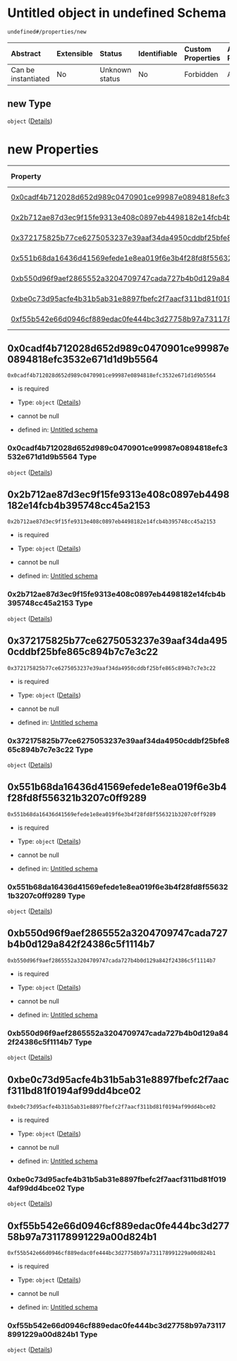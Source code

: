 # Untitled object in undefined Schema

```txt
undefined#/properties/new
```



| Abstract            | Extensible | Status         | Identifiable | Custom Properties | Additional Properties | Access Restrictions | Defined In                                                           |
| :------------------ | :--------- | :------------- | :----------- | :---------------- | :-------------------- | :------------------ | :------------------------------------------------------------------- |
| Can be instantiated | No         | Unknown status | No           | Forbidden         | Allowed               | none                | [Pool.schema.json\*](../out/Pool.schema.json "open original schema") |

## new Type

`object` ([Details](pool-properties-new.md))

# new Properties

| Property                                                                                                                                  | Type     | Required | Nullable       | Defined by                                                                                                                                                                                                                        |
| :---------------------------------------------------------------------------------------------------------------------------------------- | :------- | :------- | :------------- | :-------------------------------------------------------------------------------------------------------------------------------------------------------------------------------------------------------------------------------- |
| [0x0cadf4b712028d652d989c0470901ce99987e0894818efc3532e671d1d9b5564](#0x0cadf4b712028d652d989c0470901ce99987e0894818efc3532e671d1d9b5564) | `object` | Required | cannot be null | [Untitled schema](pool-properties-new-properties-0x0cadf4b712028d652d989c0470901ce99987e0894818efc3532e671d1d9b5564.md "undefined#/properties/new/properties/0x0cadf4b712028d652d989c0470901ce99987e0894818efc3532e671d1d9b5564") |
| [0x2b712ae87d3ec9f15fe9313e408c0897eb4498182e14fcb4b395748cc45a2153](#0x2b712ae87d3ec9f15fe9313e408c0897eb4498182e14fcb4b395748cc45a2153) | `object` | Required | cannot be null | [Untitled schema](pool-properties-new-properties-0x2b712ae87d3ec9f15fe9313e408c0897eb4498182e14fcb4b395748cc45a2153.md "undefined#/properties/new/properties/0x2b712ae87d3ec9f15fe9313e408c0897eb4498182e14fcb4b395748cc45a2153") |
| [0x372175825b77ce6275053237e39aaf34da4950cddbf25bfe865c894b7c7e3c22](#0x372175825b77ce6275053237e39aaf34da4950cddbf25bfe865c894b7c7e3c22) | `object` | Required | cannot be null | [Untitled schema](pool-properties-new-properties-0x372175825b77ce6275053237e39aaf34da4950cddbf25bfe865c894b7c7e3c22.md "undefined#/properties/new/properties/0x372175825b77ce6275053237e39aaf34da4950cddbf25bfe865c894b7c7e3c22") |
| [0x551b68da16436d41569efede1e8ea019f6e3b4f28fd8f556321b3207c0ff9289](#0x551b68da16436d41569efede1e8ea019f6e3b4f28fd8f556321b3207c0ff9289) | `object` | Required | cannot be null | [Untitled schema](pool-properties-new-properties-0x551b68da16436d41569efede1e8ea019f6e3b4f28fd8f556321b3207c0ff9289.md "undefined#/properties/new/properties/0x551b68da16436d41569efede1e8ea019f6e3b4f28fd8f556321b3207c0ff9289") |
| [0xb550d96f9aef2865552a3204709747cada727b4b0d129a842f24386c5f1114b7](#0xb550d96f9aef2865552a3204709747cada727b4b0d129a842f24386c5f1114b7) | `object` | Required | cannot be null | [Untitled schema](pool-properties-new-properties-0xb550d96f9aef2865552a3204709747cada727b4b0d129a842f24386c5f1114b7.md "undefined#/properties/new/properties/0xb550d96f9aef2865552a3204709747cada727b4b0d129a842f24386c5f1114b7") |
| [0xbe0c73d95acfe4b31b5ab31e8897fbefc2f7aacf311bd81f0194af99dd4bce02](#0xbe0c73d95acfe4b31b5ab31e8897fbefc2f7aacf311bd81f0194af99dd4bce02) | `object` | Required | cannot be null | [Untitled schema](pool-properties-new-properties-0xbe0c73d95acfe4b31b5ab31e8897fbefc2f7aacf311bd81f0194af99dd4bce02.md "undefined#/properties/new/properties/0xbe0c73d95acfe4b31b5ab31e8897fbefc2f7aacf311bd81f0194af99dd4bce02") |
| [0xf55b542e66d0946cf889edac0fe444bc3d27758b97a731178991229a00d824b1](#0xf55b542e66d0946cf889edac0fe444bc3d27758b97a731178991229a00d824b1) | `object` | Required | cannot be null | [Untitled schema](pool-properties-new-properties-0xf55b542e66d0946cf889edac0fe444bc3d27758b97a731178991229a00d824b1.md "undefined#/properties/new/properties/0xf55b542e66d0946cf889edac0fe444bc3d27758b97a731178991229a00d824b1") |

## 0x0cadf4b712028d652d989c0470901ce99987e0894818efc3532e671d1d9b5564



`0x0cadf4b712028d652d989c0470901ce99987e0894818efc3532e671d1d9b5564`

* is required

* Type: `object` ([Details](pool-properties-new-properties-0x0cadf4b712028d652d989c0470901ce99987e0894818efc3532e671d1d9b5564.md))

* cannot be null

* defined in: [Untitled schema](pool-properties-new-properties-0x0cadf4b712028d652d989c0470901ce99987e0894818efc3532e671d1d9b5564.md "undefined#/properties/new/properties/0x0cadf4b712028d652d989c0470901ce99987e0894818efc3532e671d1d9b5564")

### 0x0cadf4b712028d652d989c0470901ce99987e0894818efc3532e671d1d9b5564 Type

`object` ([Details](pool-properties-new-properties-0x0cadf4b712028d652d989c0470901ce99987e0894818efc3532e671d1d9b5564.md))

## 0x2b712ae87d3ec9f15fe9313e408c0897eb4498182e14fcb4b395748cc45a2153



`0x2b712ae87d3ec9f15fe9313e408c0897eb4498182e14fcb4b395748cc45a2153`

* is required

* Type: `object` ([Details](pool-properties-new-properties-0x2b712ae87d3ec9f15fe9313e408c0897eb4498182e14fcb4b395748cc45a2153.md))

* cannot be null

* defined in: [Untitled schema](pool-properties-new-properties-0x2b712ae87d3ec9f15fe9313e408c0897eb4498182e14fcb4b395748cc45a2153.md "undefined#/properties/new/properties/0x2b712ae87d3ec9f15fe9313e408c0897eb4498182e14fcb4b395748cc45a2153")

### 0x2b712ae87d3ec9f15fe9313e408c0897eb4498182e14fcb4b395748cc45a2153 Type

`object` ([Details](pool-properties-new-properties-0x2b712ae87d3ec9f15fe9313e408c0897eb4498182e14fcb4b395748cc45a2153.md))

## 0x372175825b77ce6275053237e39aaf34da4950cddbf25bfe865c894b7c7e3c22



`0x372175825b77ce6275053237e39aaf34da4950cddbf25bfe865c894b7c7e3c22`

* is required

* Type: `object` ([Details](pool-properties-new-properties-0x372175825b77ce6275053237e39aaf34da4950cddbf25bfe865c894b7c7e3c22.md))

* cannot be null

* defined in: [Untitled schema](pool-properties-new-properties-0x372175825b77ce6275053237e39aaf34da4950cddbf25bfe865c894b7c7e3c22.md "undefined#/properties/new/properties/0x372175825b77ce6275053237e39aaf34da4950cddbf25bfe865c894b7c7e3c22")

### 0x372175825b77ce6275053237e39aaf34da4950cddbf25bfe865c894b7c7e3c22 Type

`object` ([Details](pool-properties-new-properties-0x372175825b77ce6275053237e39aaf34da4950cddbf25bfe865c894b7c7e3c22.md))

## 0x551b68da16436d41569efede1e8ea019f6e3b4f28fd8f556321b3207c0ff9289



`0x551b68da16436d41569efede1e8ea019f6e3b4f28fd8f556321b3207c0ff9289`

* is required

* Type: `object` ([Details](pool-properties-new-properties-0x551b68da16436d41569efede1e8ea019f6e3b4f28fd8f556321b3207c0ff9289.md))

* cannot be null

* defined in: [Untitled schema](pool-properties-new-properties-0x551b68da16436d41569efede1e8ea019f6e3b4f28fd8f556321b3207c0ff9289.md "undefined#/properties/new/properties/0x551b68da16436d41569efede1e8ea019f6e3b4f28fd8f556321b3207c0ff9289")

### 0x551b68da16436d41569efede1e8ea019f6e3b4f28fd8f556321b3207c0ff9289 Type

`object` ([Details](pool-properties-new-properties-0x551b68da16436d41569efede1e8ea019f6e3b4f28fd8f556321b3207c0ff9289.md))

## 0xb550d96f9aef2865552a3204709747cada727b4b0d129a842f24386c5f1114b7



`0xb550d96f9aef2865552a3204709747cada727b4b0d129a842f24386c5f1114b7`

* is required

* Type: `object` ([Details](pool-properties-new-properties-0xb550d96f9aef2865552a3204709747cada727b4b0d129a842f24386c5f1114b7.md))

* cannot be null

* defined in: [Untitled schema](pool-properties-new-properties-0xb550d96f9aef2865552a3204709747cada727b4b0d129a842f24386c5f1114b7.md "undefined#/properties/new/properties/0xb550d96f9aef2865552a3204709747cada727b4b0d129a842f24386c5f1114b7")

### 0xb550d96f9aef2865552a3204709747cada727b4b0d129a842f24386c5f1114b7 Type

`object` ([Details](pool-properties-new-properties-0xb550d96f9aef2865552a3204709747cada727b4b0d129a842f24386c5f1114b7.md))

## 0xbe0c73d95acfe4b31b5ab31e8897fbefc2f7aacf311bd81f0194af99dd4bce02



`0xbe0c73d95acfe4b31b5ab31e8897fbefc2f7aacf311bd81f0194af99dd4bce02`

* is required

* Type: `object` ([Details](pool-properties-new-properties-0xbe0c73d95acfe4b31b5ab31e8897fbefc2f7aacf311bd81f0194af99dd4bce02.md))

* cannot be null

* defined in: [Untitled schema](pool-properties-new-properties-0xbe0c73d95acfe4b31b5ab31e8897fbefc2f7aacf311bd81f0194af99dd4bce02.md "undefined#/properties/new/properties/0xbe0c73d95acfe4b31b5ab31e8897fbefc2f7aacf311bd81f0194af99dd4bce02")

### 0xbe0c73d95acfe4b31b5ab31e8897fbefc2f7aacf311bd81f0194af99dd4bce02 Type

`object` ([Details](pool-properties-new-properties-0xbe0c73d95acfe4b31b5ab31e8897fbefc2f7aacf311bd81f0194af99dd4bce02.md))

## 0xf55b542e66d0946cf889edac0fe444bc3d27758b97a731178991229a00d824b1



`0xf55b542e66d0946cf889edac0fe444bc3d27758b97a731178991229a00d824b1`

* is required

* Type: `object` ([Details](pool-properties-new-properties-0xf55b542e66d0946cf889edac0fe444bc3d27758b97a731178991229a00d824b1.md))

* cannot be null

* defined in: [Untitled schema](pool-properties-new-properties-0xf55b542e66d0946cf889edac0fe444bc3d27758b97a731178991229a00d824b1.md "undefined#/properties/new/properties/0xf55b542e66d0946cf889edac0fe444bc3d27758b97a731178991229a00d824b1")

### 0xf55b542e66d0946cf889edac0fe444bc3d27758b97a731178991229a00d824b1 Type

`object` ([Details](pool-properties-new-properties-0xf55b542e66d0946cf889edac0fe444bc3d27758b97a731178991229a00d824b1.md))
